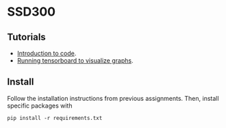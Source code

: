 # SSD300


## Tutorials
- [Introduction to code](notebooks/code_introduction.ipynb).
- [Running tensorboard to visualize graphs](tutorials/tensorboard.md).


## Install
Follow the installation instructions from previous assignments.
Then, install specific packages with

```
pip install -r requirements.txt
```
